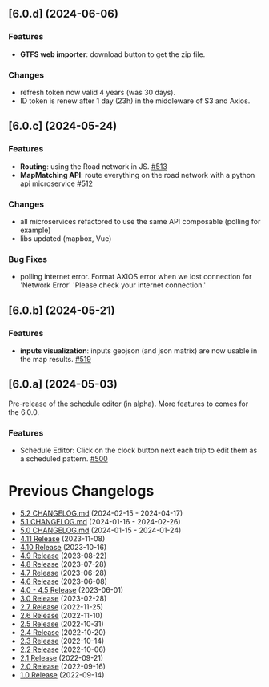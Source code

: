 ## [6.0.d] (2024-06-06)

### Features
* **GTFS web importer**: download button to get the zip file.

### Changes
* refresh token now valid 4 years (was 30 days).
* ID token is renew after 1 day (23h) in the middleware of S3 and Axios.


## [6.0.c] (2024-05-24)

### Features
* **Routing**: using the Road network in JS. [#513](https://github.com/systragroup/quetzal-network-editor/issues/513)
* **MapMatching API**: route everything on the road network with a python api microservice [#512](https://github.com/systragroup/quetzal-network-editor/issues/512)

### Changes
* all microservices refactored to use the same API composable (polling for example)
* libs updated (mapbox, Vue)

### Bug Fixes
* polling internet error. Format AXIOS error when we lost connection for 'Network Error' 'Please check your internet connection.'

## [6.0.b] (2024-05-21)

### Features
* **inputs visualization**: inputs geojson (and json matrix) are now usable in the map results. [#519](https://github.com/systragroup/quetzal-network-editor/issues/519)

## [6.0.a] (2024-05-03)
Pre-release of the schedule editor (in alpha).
More features to comes for the 6.0.0.

### Features
* Schedule Editor: Click on the clock button next each trip to edit them as a scheduled pattern. [#500](https://github.com/systragroup/quetzal-network-editor/issues/500)


# Previous Changelogs

* [5.2 CHANGELOG.md](https://github.com/systragroup/quetzal-network-editor/blob/master/changelogs/CHANGELOG-5.2.md) (2024-02-15 - 2024-04-17)
* [5.1 CHANGELOG.md](https://github.com/systragroup/quetzal-network-editor/blob/master/changelogs/CHANGELOG-5.1.md) (2024-01-16 - 2024-02-26)
* [5.0 CHANGELOG.md](https://github.com/systragroup/quetzal-network-editor/blob/master/changelogs/CHANGELOG-5.0.md) (2024-01-15 - 2024-01-24)
* [4.11 Release](https://github.com/systragroup/quetzal-network-editor/releases/tag/4.11.0) (2023-11-08)
* [4.10 Release](https://github.com/systragroup/quetzal-network-editor/releases/tag/4.10) (2023-10-16)
* [4.9 Release](https://github.com/systragroup/quetzal-network-editor/releases/tag/4.9.0) (2023-08-22)
* [4.8 Release](https://github.com/systragroup/quetzal-network-editor/releases/tag/4.8.0) (2023-07-28)
* [4.7 Release](https://github.com/systragroup/quetzal-network-editor/releases/tag/4.7.0) (2023-06-28)
* [4.6 Release](https://github.com/systragroup/quetzal-network-editor/releases/tag/4.6.0) (2023-06-08)
* [4.0 - 4.5 Release](https://github.com/systragroup/quetzal-network-editor/releases/tag/4.5.0) (2023-06-01)
* [3.0 Release](https://github.com/systragroup/quetzal-network-editor/releases/tag/v3.0) (2023-02-28)
* [2.7 Release](https://github.com/systragroup/quetzal-network-editor/releases/tag/v2.7) (2022-11-25)
* [2.6 Release](https://github.com/systragroup/quetzal-network-editor/releases/tag/v2.6) (2022-11-10)
* [2.5 Release](https://github.com/systragroup/quetzal-network-editor/releases/tag/v2.5) (2022-10-31)
* [2.4 Release](https://github.com/systragroup/quetzal-network-editor/releases/tag/v2.4) (2022-10-20)
* [2.3 Release](https://github.com/systragroup/quetzal-network-editor/releases/tag/v2.3) (2022-10-14)
* [2.2 Release](https://github.com/systragroup/quetzal-network-editor/releases/tag/v2.2) (2022-10-06)
* [2.1 Release](https://github.com/systragroup/quetzal-network-editor/releases/tag/v2.1) (2022-09-21)
* [2.0 Release](https://github.com/systragroup/quetzal-network-editor/releases/tag/v2.0) (2022-09-16)
* [1.0 Release](https://github.com/systragroup/quetzal-network-editor/releases/tag/V1) (2022-09-14)

